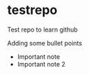 # testrepo
Test repo to learn github

Adding some bullet points
- Important note
- Important note 2
